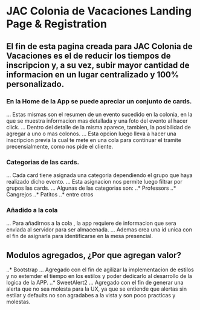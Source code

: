 # JAC Colonia de Vacaciones Landing Page & Registration

## El fin de esta pagina creada para JAC Colonia de Vacaciones es el de reducir los tiempos de inscripcion y, a su vez, subir mayor cantidad de informacion en un lugar centralizado y 100% personalizado.

### En la Home de la App se puede apreciar un conjunto de cards.
... Estas mismas son el resumen de un evento sucedido en la colonia, en la que se muestra informacion mas detallada y una foto del evento al hacer click.
... Dentro del detalle de la misma aparece, tambien, la posibilidad de agregar a uno o mas colonos.
... Esta opcion luego lleva a hacer una inscripcion previa la cual te mete en una cola para continuar el tramite precensialmente, como nos pide el cliente.

### Categorias de las cards.
... Cada card tiene asignada una categoria dependiendo el grupo que haya realizado dicho evento.
... Esta asignacion nos permite luego filtrar por grupos las cards.
... Algunas de las categorias son:
..* Professors
..* Cangrejos
..* Patitos
..* entre otros

### Añadido a la cola
... Para añadirnos a la cola , la app requiere de informacion que sera enviada al servidor para ser almacenada.
... Ademas crea una id unica con el fin de asignarla para identificarse en la mesa presencial.

## Modulos agregados, ¿Por que agregan valor?
..* Bootstrap
... Agregado con el fin de agilizar la implementacion de estilos y no extemder el tiempo en los estilos y poder dedicarlo al desarrollo de la logica de la APP.
..* SweetAlert2
... Agregado con el fin de generar una alerta que no sea molesta para la UX, ya que se entiende que alertas sin estilar y defaults no son agradabes a la vista y son poco practicas y molestas.